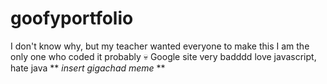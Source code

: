 # goofyportfolio
I don't know why, but my teacher wanted everyone to make this
I am the only one who coded it probably 💀
Google site very badddd
love javascript, hate java
** *insert gigachad meme* **
